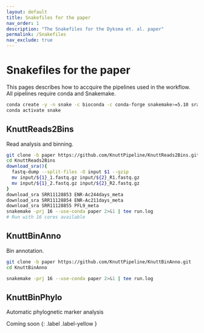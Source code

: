 ```yaml
---
layout: default
title: Snakefiles for the paper
nav_order: 1
description: "The Snakefiles for the Dyksma et. al. paper"
permalink: /Snakefiles
nav_exclude: true
---
```


# Snakefiles for the paper

This pages describes how to accquire the pipelines used in the workflow. All pipelines require conda and Snakemake.

``` sh
conda create -y -n snake -c bioconda -c conda-forge snakemake>=5.10 sra-tools
conda activate snake
```

## KnuttReads2Bins

Read analysis and binning.

``` sh
git clone -b paper https://github.com/KnuttPipeline/KnuttReads2Bins.git
cd KnuttReads2Bins
download_sra(){
  fastq-dump --split-files -O input $1 --gzip
  mv input/${1}_1.fastq.gz input/${2}_R1.fastq.gz
  mv input/${1}_2.fastq.gz input/${2}_R2.fastq.gz
}
download_sra SRR11128853 ENR-Ac244days_meta
download_sra SRR11128854 ENR-Ac211days_meta
download_sra SRR11128855 PFL9_meta
snakemake -prj 16 --use-conda paper 2>&1 | tee run.log
# Run with 16 cores available
```

## KnuttBinAnno

Bin annotation.

``` sh
git clone -b paper https://github.com/KnuttPipeline/KnuttBinAnno.git
cd KnuttBinAnno

snakemake -prj 16 --use-conda paper 2>&1 | tee run.log
```

## KnuttBinPhylo

Automatic phylognetic marker analysis

Coming soon
{: .label .label-yellow }
